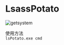 # LsassPotato



![getsystem](https://user-images.githubusercontent.com/43266206/129442587-d37e1667-2b6d-4d22-8b09-05d095a193d3.jpg)



使用方法  
`lsPotato.exe cmd`

